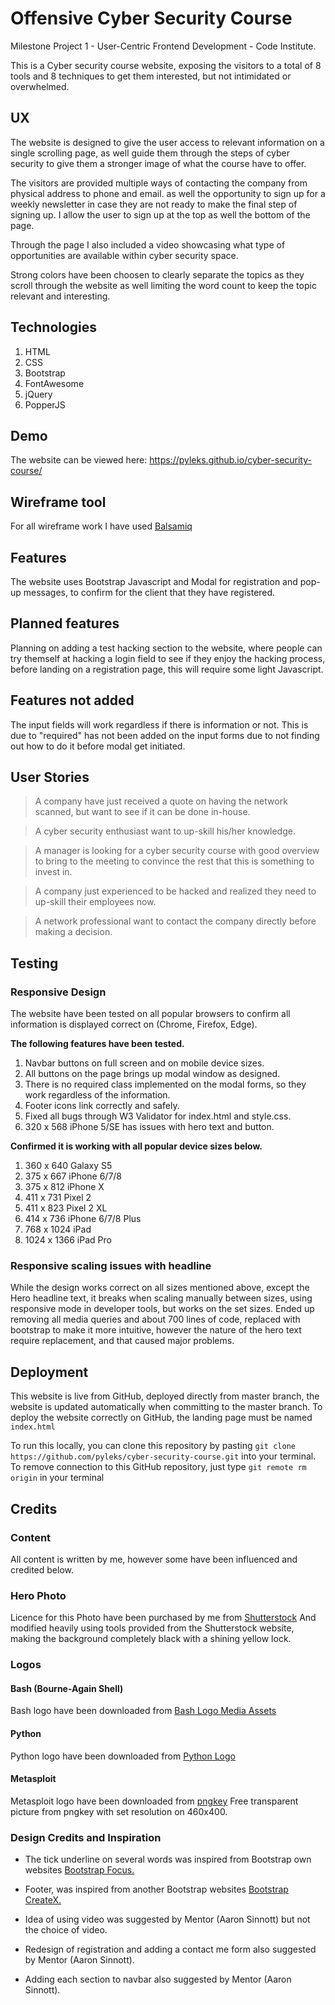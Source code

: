 # Offensive Cyber Security Course

Milestone Project 1 - User-Centric Frontend Development - Code Institute.


This is a Cyber security course website, exposing the visitors to a total of 8 tools and 8 techniques
to get them interested, but not intimidated or overwhelmed.

## UX
The website is designed to give the user access to relevant information on a single scrolling page,
as well guide them through the steps of cyber security to give them a stronger image of what the course
have to offer.

The visitors are provided multiple ways of contacting the company from physical address to phone and email.
as well the opportunity to sign up for a weekly newsletter in case they are not ready to make the final step
of signing up.
I allow the user to sign up at the top as well the bottom of the page.

Through the page I also included a video showcasing what type of opportunities are available within cyber security
space.

Strong colors have been choosen to clearly separate the topics as they scroll through the website
as well limiting the word count to keep the topic relevant and interesting.


## Technologies

1. HTML
1. CSS
1. Bootstrap
1. FontAwesome
1. jQuery
1. PopperJS

## Demo
The website can be viewed here: https://pyleks.github.io/cyber-security-course/

## Wireframe tool
For all wireframe work I have used
[Balsamiq](https://balsamiq.com)

## Features
The website uses Bootstrap Javascript and Modal for registration and pop-up messages, to
confirm for the client that they have registered.

## Planned features
Planning on adding a test hacking section to the website, where people can try themself at hacking a login field
to see if they enjoy the hacking process, before landing on a registration page, this will require
some light Javascript.

## Features not added
The input fields will work regardless if there is information or not.
This is due to "required" has not been added on the input forms due to not finding out how to do it
before modal get initiated.

## User Stories
> A company have just received a quote on having the network scanned, but want to see if it can be done in-house.

> A cyber security enthusiast want to up-skill his/her knowledge.

> A manager is looking for a cyber security course with good overview to bring to the meeting to convince the rest
that this is something to invest in.

> A company just experienced to be hacked and realized they need to up-skill their employees now.

> A network professional want to contact the company directly before making a decision.

## Testing
### Responsive Design
The website have been tested on all popular browsers to confirm all information is displayed
correct on (Chrome, Firefox, Edge).

**The following features have been tested.**

1. Navbar buttons on full screen and on mobile device sizes.
1. All buttons on the page brings up modal window as designed.
1. There is no required class implemented on the modal forms, so they work regardless of the information.
1. Footer icons link correctly and safely.
1. Fixed all bugs through W3 Validator for index.html and style.css.
1. 320 x 568 iPhone 5/SE has issues with hero text and button.


**Confirmed it is working with all popular device sizes below.**


1. 360 x 640 Galaxy S5
1. 375 x 667 iPhone 6/7/8
1. 375 x 812 iPhone X
1. 411 x 731 Pixel 2
1. 411 x 823 Pixel 2 XL
1. 414 x 736 iPhone 6/7/8 Plus
1. 768 x 1024 iPad
1. 1024 x 1366 iPad Pro


### Responsive scaling issues with headline
While the design works correct on all sizes mentioned above, except the Hero headline text, it breaks when scaling manually
between sizes, using responsive mode in developer tools, but works on the set sizes.
Ended up removing all media queries and about 700 lines of code, replaced with bootstrap to make it more
intuitive, however the nature of the hero text require replacement, and that caused major problems.


## Deployment
This website is live from GitHub, deployed directly from master branch, the website is updated automatically
when committing to the master branch. To deploy the website correctly on GitHub, the landing page
must be named `index.html`

To run this locally, you can clone this repository by pasting `git clone
https://github.com/pyleks/cyber-security-course.git` into your terminal.
To remove connection to this GitHub repository, just type `git remote rm origin` in your terminal

## Credits
### Content
All content is written by me, however some have been influenced and credited below.

### Hero Photo
Licence for this Photo have been purchased by me from
[Shutterstock](https://www.shutterstock.com/image-vector/cyber-security-concept-lock-symbol-lines-744399862)
And modified heavily using tools provided from the Shutterstock website, making the background completely black with a shining yellow lock.


### Logos
#### Bash (Bourne-Again Shell)
Bash logo have been downloaded from
[Bash Logo Media Assets](https://bashlogo.com/)


#### Python
Python logo have been downloaded from
[Python Logo](https://www.python.org/community/logos/)


#### Metasploit
Metasploit logo have been downloaded from
[pngkey](https://www.pngkey.com/detail/u2e6w7u2q8r5t4y3_this-metasploit-logo/)
Free transparent picture from pngkey with set resolution on 460x400.</p>

### Design Credits and Inspiration
* The tick underline on several words was inspired from Bootstrap own websites
[Bootstrap Focus.](https://themes.getbootstrap.com/product/focus/)

* Footer, was inspired from another Bootstrap websites
[Bootstrap CreateX.](https://themes.getbootstrap.com/product/createx-multipurpose-template-ui-kit/)

* Idea of using video was suggested by Mentor (Aaron Sinnott) but not the choice of video.
* Redesign of registration and adding a contact me form also suggested by Mentor (Aaron Sinnott).
* Adding each section to navbar also suggested by Mentor (Aaron Sinnott).